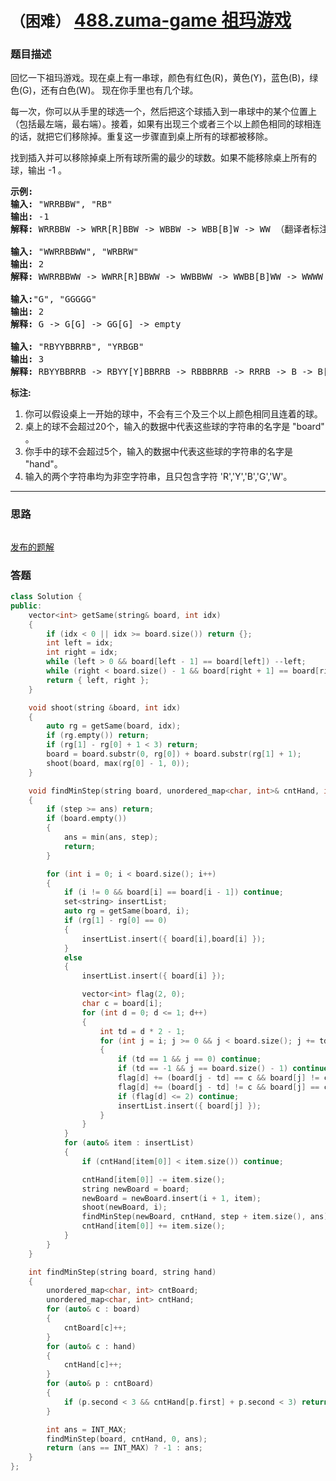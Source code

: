 # `（困难）` [488.zuma-game 祖玛游戏](https://leetcode-cn.com/problems/zuma-game/)

### 题目描述
<p>回忆一下祖玛游戏。现在桌上有一串球，颜色有红色(R)，黄色(Y)，蓝色(B)，绿色(G)，还有白色(W)。 现在你手里也有几个球。</p>

<p>每一次，你可以从手里的球选一个，然后把这个球插入到一串球中的某个位置上（包括最左端，最右端）。接着，如果有出现三个或者三个以上颜色相同的球相连的话，就把它们移除掉。重复这一步骤直到桌上所有的球都被移除。</p>

<p>找到插入并可以移除掉桌上所有球所需的最少的球数。如果不能移除桌上所有的球，输出 -1 。</p>

<pre><strong>示例:</strong>
<strong>输入:</strong> "WRRBBW", "RB" 
<strong>输出:</strong> -1 
<strong>解释:</strong> WRRBBW -> WRR[R]BBW -> WBBW -> WBB[B]W -> WW （翻译者标注：手上球已经用完，桌上还剩两个球无法消除，返回-1）

<strong>输入:</strong> "WWRRBBWW", "WRBRW" 
<strong>输出:</strong> 2 
<strong>解释:</strong> WWRRBBWW -> WWRR[R]BBWW -> WWBBWW -> WWBB[B]WW -> WWWW -> empty

<strong>输入:</strong>"G", "GGGGG" 
<strong>输出:</strong> 2 
<strong>解释:</strong> G -> G[G] -> GG[G] -> empty 

<strong>输入:</strong> "RBYYBBRRB", "YRBGB" 
<strong>输出:</strong> 3 
<strong>解释:</strong> RBYYBBRRB -> RBYY[Y]BBRRB -> RBBBRRB -> RRRB -> B -> B[B] -> BB[B] -> empty 
</pre>

<p><strong>标注:</strong></p>

<ol>
	<li>你可以假设桌上一开始的球中，不会有三个及三个以上颜色相同且连着的球。</li>
	<li>桌上的球不会超过20个，输入的数据中代表这些球的字符串的名字是 "board" 。</li>
	<li>你手中的球不会超过5个，输入的数据中代表这些球的字符串的名字是 "hand"。</li>
	<li>输入的两个字符串均为非空字符串，且只包含字符 'R','Y','B','G','W'。</li>
</ol>


---
### 思路
```
```

[发布的题解](https://leetcode-cn.com/problems/zuma-game/solution/488-by-ikaruga/)

### 答题
``` C++
class Solution {
public:
    vector<int> getSame(string& board, int idx)
    {
        if (idx < 0 || idx >= board.size()) return {};
        int left = idx;
        int right = idx;
        while (left > 0 && board[left - 1] == board[left]) --left;
        while (right < board.size() - 1 && board[right + 1] == board[right]) ++right;
        return { left, right };
    }

    void shoot(string &board, int idx)
    {
        auto rg = getSame(board, idx);
        if (rg.empty()) return;
        if (rg[1] - rg[0] + 1 < 3) return;
        board = board.substr(0, rg[0]) + board.substr(rg[1] + 1);
        shoot(board, max(rg[0] - 1, 0));
    }

    void findMinStep(string board, unordered_map<char, int>& cntHand, int step, int& ans)
    {
        if (step >= ans) return;
        if (board.empty())
        {
            ans = min(ans, step);
            return;
        }

        for (int i = 0; i < board.size(); i++)
        {
            if (i != 0 && board[i] == board[i - 1]) continue;
            set<string> insertList;
            auto rg = getSame(board, i);
            if (rg[1] - rg[0] == 0)
            {
                insertList.insert({ board[i],board[i] });
            }
            else
            {
                insertList.insert({ board[i] });

                vector<int> flag(2, 0);
                char c = board[i];
                for (int d = 0; d <= 1; d++)
                {
                    int td = d * 2 - 1;
                    for (int j = i; j >= 0 && j < board.size(); j += td)
                    {
                        if (td == 1 && j == 0) continue;
                        if (td == -1 && j == board.size() - 1) continue;
                        flag[d] += (board[j - td] == c && board[j] != c) ? 1 : 0;
                        flag[d] += (board[j - td] != c && board[j] == c) ? 1 : 0;
                        if (flag[d] <= 2) continue;
                        insertList.insert({ board[j] });
                    }
                }
            }
            for (auto& item : insertList)
            {
                if (cntHand[item[0]] < item.size()) continue;

                cntHand[item[0]] -= item.size();
                string newBoard = board;
                newBoard = newBoard.insert(i + 1, item);
                shoot(newBoard, i);
                findMinStep(newBoard, cntHand, step + item.size(), ans);
                cntHand[item[0]] += item.size();
            }
        }
    }

    int findMinStep(string board, string hand) 
    {
        unordered_map<char, int> cntBoard;
        unordered_map<char, int> cntHand;
        for (auto& c : board)
        {
            cntBoard[c]++;
        }
        for (auto& c : hand)
        {
            cntHand[c]++;
        }
        for (auto& p : cntBoard)
        {
            if (p.second < 3 && cntHand[p.first] + p.second < 3) return -1;
        }

        int ans = INT_MAX;
        findMinStep(board, cntHand, 0, ans);
        return (ans == INT_MAX) ? -1 : ans;
    }
};
```




